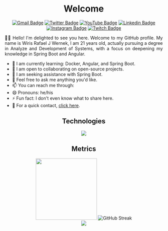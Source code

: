 <h1 align="center">Welcome</h1>

<div align="center">

[![Gmail Badge](https://img.shields.io/badge/-Gmail-FF0000?style=flat-square&labelColor=FF0000&logo=gmail&logoColor=white)](mailto:wiriswernek@gmail)
[![Twitter Badge](https://img.shields.io/badge/-Twitter-1DA1F2?style=flat-square&labelColor=1DA1F2&logo=twitter&logoColor=white)](https://twitter.com/wiriswernek)
[![YouTube Badge](https://img.shields.io/badge/-YouTube-FF0000?style=flat-square&labelColor=FF0000&logo=youtube&logoColor=white)](https://youtube.com/@wiriswernek)
[![Linkedin Badge](https://img.shields.io/badge/-Linkedin-0B66C2?style=flat-square&logo=Linkedin&logoColor=white)](https://www.linkedin.com/in/wiris-wernek/)
[![Instagram Badge](https://img.shields.io/badge/-Instagram-CE3389?style=flat-square&logo=Instagram&logoColor=white)](https://www.instagram.com/wiriswernek/)
[![Twitch Badge](https://img.shields.io/badge/-Twitch-6633cc?style=flat-square&labelColor=6633cc&logo=twitch&logoColor=white)](https://www.twitch.tv/lost905)
</div>

<div align="justify">
👋👋 Hello! I'm delighted to see you here. Welcome to my GitHub profile. My name is Wiris Rafael J Wernek, I am 21 years old, actually pursuing a degree in Analyze and Development of Systems, with a focus on deepening my knowledge in Spring Boot and Angular.

- 🌱 I am currently learning: Docker, Angular, and Spring Boot.
- 👯 I am open to collaborating on open-source projects.
- 🤔 I am seeking assistance with Spring Boot.
- 💬 Feel free to ask me anything you'd like.
- 📫 You can reach me through:
- 😄 Pronouns: he/his
- ⚡ Fun fact: I don't even know what to share here.
- 🔗 For a quick contact, [click here](https://dbc-wiriswernek.vercel.app/).
</div>

<h2 align="center">Technologies</h2>

<p align="center">
  <a href="https://skillicons.dev">
    <img src="https://skillicons.dev/icons?i=angular,ts,js,html,sass,css,spring,java,php,postgres,mysql,git,docker,linux" />
  </a>
</p>

<!--
<div align="center">
	<img height="32" src="https://cdn.jsdelivr.net/gh/devicons/devicon/icons/angularjs/angularjs-plain.svg" alt="Logo do Angular">
	<img height="32" src="https://cdn.jsdelivr.net/gh/devicons/devicon/icons/typescript/typescript-original.svg" alt="Logo do Typescript"/>
	<img height="32" src="https://cdn.jsdelivr.net/gh/devicons/devicon/icons/javascript/javascript-original.svg" alt="Logo do Javascript"/>
	<img height="32" src="https://cdn.jsdelivr.net/gh/devicons/devicon/icons/html5/html5-original.svg" alt="Logo do HTML"/>
	<img height="32" src="https://cdn.jsdelivr.net/gh/devicons/devicon/icons/sass/sass-original.svg" alt="Logo do SCSS"/>
	<img height="32" src="https://cdn.jsdelivr.net/gh/devicons/devicon/icons/css3/css3-original.svg" alt="Logo do CSS"/>
	<img height="32" src="https://cdn.jsdelivr.net/gh/devicons/devicon/icons/spring/spring-original.svg" alt="Logo do Spring">
	<img height="32" src="https://cdn.jsdelivr.net/gh/devicons/devicon/icons/java/java-original.svg" alt="Logo do Java">
	<img height="32" src="https://cdn.jsdelivr.net/gh/devicons/devicon/icons/php/php-original.svg" alt="Logo do PHP"/>
	<img height="32" src="https://cdn.jsdelivr.net/gh/devicons/devicon/icons/postgresql/postgresql-original.svg" alt="Logo do Postgres"/>
	<img height="32" src="https://cdn.jsdelivr.net/gh/devicons/devicon/icons/mysql/mysql-original.svg" alt="Logo do MySQL">
	<img height="32" src="https://cdn.jsdelivr.net/gh/devicons/devicon/icons/git/git-original.svg" alt="Logo do Git"/>
	<img height="32" src="https://cdn.jsdelivr.net/gh/devicons/devicon/icons/linux/linux-original.svg" alt="Logo do Linux">
	<img height="32" src="https://cdn.jsdelivr.net/gh/devicons/devicon/icons/docker/docker-original.svg" alt="Logo do Docker">
	<img height="32" src="https://cdn.jsdelivr.net/gh/devicons/devicon/icons/vagrant/vagrant-original.svg" alt="Logo do Vagrant">
</div>
-->


<div align="center">
	<h2 align="center">Metrics</h2>
  <img height="195rem" src="https://github-readme-stats.vercel.app/api?username=WirisWernek&show_icons=true&theme=radical&include_all_commits=true&count_private=true"/> 
  <img src="https://streak-stats.demolab.com?user=wiriswernek&theme=radical&hide_border=&locale=pt_BR&date_format=j%20M%5B%20Y%5D" alt="GitHub Streak" />
</div>

<div align="center">
	<img src="https://github-profile-trophy.vercel.app/?username=wiriswernek&theme=dracula&row=2&no-bg=true&column=3&margin-w=15&margin-h=15"/>
</div>